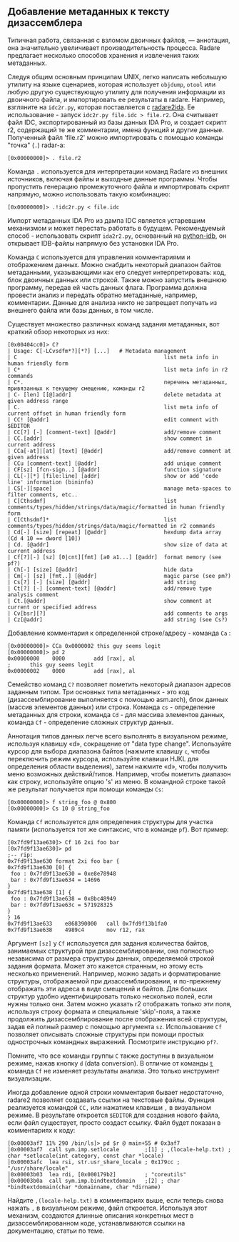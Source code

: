 ## Добавление метаданных к тексту дизассемблера

Типичная работа, связанная с взломом двоичных файлов, — аннотация, она значительно увеличивает производительность процесса.
Radare предлагает несколько способов хранения и извлечения таких метаданных.

Следуя общим основным принципам UNIX, легко написать небольшую утилиту на языке сценариев, которая использует `objdump`, `otool` или любую другую существующую утилиту для получения информации из двоичного файла, и импортировать ее результаты в radare. Например, взгляните на `idc2r.py`, которая поставляется с [radare2ida](https://github.com/radareorg/radare2ida). Ее использование - запуск `idc2r.py file.idc > file.r2`. Она считывает файл IDC, экспортированный из базы данных IDA Pro, и создает скрипт r2, содержащий те же комментарии, имена функций и другие данные. Полученный файл 'file.r2' можно импортировать с помощью команды "точка" (`.`) radar-а:
```
[0x00000000]> . file.r2
```
Команда `.` используется для интерпретации команд Radare из внешних источников, включая файлы и выходные данные программы. Чтобы пропустить генерацию промежуточного файла и импортировать скрипт напрямую, можно использовать такую комбинацию:
```
[0x00000000]> .!idc2r.py < file.idc
```

Импорт метаданных IDA Pro из дампа IDC является устаревшим механизмом и может перестать работать в будущем. Рекомендуемый способ - использовать скрипт `ida2r2.py`, основанный на [python-idb](https://github.com/williballenthin/python-idb), он открывает IDB-файлы напрямую без установки IDA Pro.

Команда `C` используется для управления комментариями и отображением данных. Можно снабдить некоторый диапазон байтов метаданными, указывающими как его следует интерпретировать: код, блок двоичных данных или строкой. Также можно запустить внешнюю программу, передав ей часть данных флага. Программа должна провести анализ и передать обратно метаданные, например, комментарии. Данные для анализа никто не запрещает получать из внешнего файла или базы данных, в том числе.

Существует множество различных команд задания метаданных, вот краткий обзор некоторых из них:

```
[0x00404cc0]> C?
| Usage: C[-LCvsdfm*?][*?] [...]   # Metadata management
| C                                              list meta info in human friendly form
| C*                                             list meta info in r2 commands
| C*.                                            перечень метаданных, привязанных к текущему смещению, команды r2
| C- [len] [[@]addr]                             delete metadata at given address range
| C.                                             list meta info of current offset in human friendly form
| CC! [@addr]                                    edit comment with $EDITOR
| CC[?] [-] [comment-text] [@addr]               add/remove comment
| CC.[addr]                                      show comment in current address
| CCa[-at]|[at] [text] [@addr]                   add/remove comment at given address
| CCu [comment-text] [@addr]                     add unique comment
| CF[sz] [fcn-sign..] [@addr]                    function signature
| CL[-][*] [file:line] [addr]                    show or add 'code line' information (bininfo)
| CS[-][space]                                   manage meta-spaces to filter comments, etc..
| C[Cthsdmf]                                     list comments/types/hidden/strings/data/magic/formatted in human friendly form
| C[Cthsdmf]*                                    list comments/types/hidden/strings/data/magic/formatted in r2 commands
| Cd[-] [size] [repeat] [@addr]                  hexdump data array (Cd 4 10 == dword [10])
| Cd. [@addr]                                    show size of data at current address
| Cf[?][-] [sz] [0|cnt][fmt] [a0 a1...] [@addr]  format memory (see pf?)
| Ch[-] [size] [@addr]                           hide data
| Cm[-] [sz] [fmt..] [@addr]                     magic parse (see pm?)
| Cs[?] [-] [size] [@addr]                       add string
| Ct[?] [-] [comment-text] [@addr]               add/remove type analysis comment
| Ct.[@addr]                                     show comment at current or specified address
| Cv[bsr][?]                                     add comments to args
| Cz[@addr]                                      add string (see Cs?)
```

Добавление комментария к определенной строке/адресу - команда `Ca` :

```
[0x00000000]> CCa 0x0000002 this guy seems legit
[0x00000000]> pd 2
0x00000000    0000         add [rax], al
;      this guy seems legit
0x00000002    0000         add [rax], al
```

Семейство команд `C?` позволяет пометить некоторый диапазон адресов заданным типом. Три основных типа метаданных - это код (дизассемблирование выполняется с помощью asm.arch), блок данных (массив элементов данных) или строка. Команда `cs` - определение метаданных для строки, команда `Cd` - для массива элементов данных, команда `Cf` - определение сложных структур данных.

Аннотация типов данных легче всего выполнять в визуальном режиме, используя клавишу «d», сокращение от "data type change". Используйте курсор для выбора диапазона байтов (нажмите клавишу `c`, чтобы переключить режим курсора, используйте клавиши HJKL для определения области выделения), затем нажмите «d», чтобы получить меню возможных действий/типов. Например, чтобы пометить диапазон как строку, используйте опцию 's' из меню. В командной строке такой же результат получается при помощи команды `Cs`:

```
[0x00000000]> f string_foo @ 0x800
[0x00000000]> Cs 10 @ string_foo
```

Команда `Cf` используется для определения структуры для участка памяти (используется тот же синтаксис, что в команде `pf`). Вот пример:

```
[0x7fd9f13ae630]> Cf 16 2xi foo bar
[0x7fd9f13ae630]> pd
;-- rip:
0x7fd9f13ae630 format 2xi foo bar {
0x7fd9f13ae630 [0] {
 foo : 0x7fd9f13ae630 = 0xe8e78948
 bar : 0x7fd9f13ae634 = 14696
}
0x7fd9f13ae638 [1] {
 foo : 0x7fd9f13ae638 = 0x8bc48949
 bar : 0x7fd9f13ae63c = 571928325
}
} 16
0x7fd9f13ae633    e868390000   call 0x7fd9f13b1fa0
0x7fd9f13ae638    4989c4       mov r12, rax
```

Аргумент `[sz]` у `Cf` используется для задания количества байтов, занимаемых структурой при дизассемблировании, она полностью независима от размера структуры данных, определяемой строкой задания формата. Может это кажется странным, но этому есть несколько применений. Например, можно задать и форматирование структуры, отображаемой при дизассемблировании, и по-прежнему отображать эти адреса в виде смещений и байтов. Для больших структур удобно идентифицировать только несколько полей, если нужны только они. Затем можно указать r2 отображать только эти поля, используя строку формата и специальные 'skip'-поля, а также продолжить дизассемблирование после отображения всей структуры, задав ей полный размер с помощью аргумента `sz`. Использование `Cf` позволяет описывать сложные структуры при помощи простых однострочных командных выражений. Посмотрите инструкцию `pf?`.

Помните, что все команды группы `C` также доступны в визуальном режиме, нажав кнопку `d` (data conversion).
В отличие от команды [`t`](../analysis/types.md) команда `Cf` не изменяет результаты анализа. Это только инструмент визуализации.

Иногда добавление одной строки комментария бывает недостаточно, radare2 позволяет создавать ссылки на текстовые файлы. Функция реализуется командой `СС,` или нажатием клавиши `,` в  визуальном режиме. В результате откроется `$EDITOR` для создания нового файла, если файл существует, просто создаст ссылку. Файл будет показан в комментариях к коду:

```
[0x00003af7 11% 290 /bin/ls]> pd $r @ main+55 # 0x3af7
│0x00003af7  call sym.imp.setlocale        ;[1] ; ,(locale-help.txt) ; char *setlocale(int category, const char *locale)
│0x00003afc  lea rsi, str.usr_share_locale ; 0x179cc ; "/usr/share/locale"
│0x00003b03  lea rdi, [0x000179b2]         ; "coreutils"
│0x00003b0a  call sym.imp.bindtextdomain   ;[2] ; char *bindtextdomain(char *domainname, char *dirname)
```

Найдите `,(locale-help.txt)` в комментариях выше, если теперь снова нажать `,` в визуальном режиме, файл откроется. Используя этот механизм, создаются длинные описания конкретных мест в дизассемблированном коде, устанавливаются ссылки на документацию, статьи по теме.
